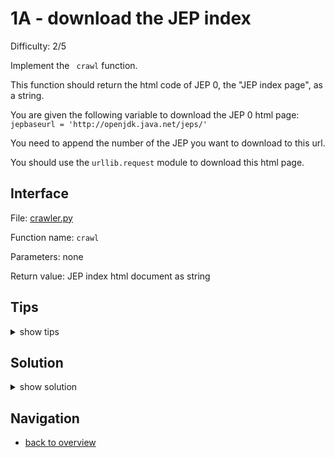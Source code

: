 # 1A - download the JEP index

Difficulty: 2/5

Implement the ` crawl` function.

This function should return the html code of JEP 0, the "JEP index page", as a string.

You are given the following variable to download the JEP 0 html page:
`jepbaseurl = 'http://openjdk.java.net/jeps/'`

You need to append the number of the JEP you want to download to this url.

You should use the `urllib.request` module to download this html page.

## Interface ##

File: [crawler.py](workspace/crawler.py)

Function name: `crawl`

Parameters: none

Return value: JEP index html document as string

## Tips ##

<details>
  <summary>show tips</summary>

* try to import `urllib.request` in your REPL, then inspect it with `dir()`
* `urlopen(urlstring)` will return a `HTTPResponse` for the http(s) address `urlstring`
* `HTTPResponse.read()` will return the html page as a string
</details>

## Solution ##

<details>
  <summary>show solution</summary>

```
from urllib.request import urlopen

jepbaseurl = 'http://openjdk.java.net/jeps/'

def crawl():
    return str(urlopen('%s0' % jepbaseurl).read())
```
</details>

## Navigation ##
* [back to overview](0.md)
